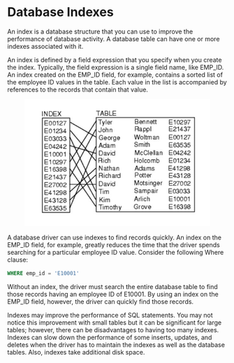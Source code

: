 # Database Indexes

An index is a database structure that you can use to improve the performance of database activity. A database table can have one or more indexes associated with it.

An index is defined by a field expression that you specify when you create the index. Typically, the field expression is a single field name, like EMP\_ID. An index created on the EMP\_ID field, for example, contains a sorted list of the employee ID values in the table. Each value in the list is accompanied by references to the records that contain that value.

<figure><img src="../.gitbook/assets/image (4) (1) (1) (1) (1).png" alt=""><figcaption></figcaption></figure>

A database driver can use indexes to find records quickly. An index on the EMP\_ID field, for example, greatly reduces the time that the driver spends searching for a particular employee ID value. Consider the following Where clause:

```sql
WHERE emp_id = 'E10001'
```

Without an index, the driver must search the entire database table to find those records having an employee ID of E10001. By using an index on the EMP\_ID field, however, the driver can quickly find those records.

Indexes may improve the performance of SQL statements. You may not notice this improvement with small tables but it can be significant for large tables; however, there can be disadvantages to having too many indexes. Indexes can slow down the performance of some inserts, updates, and deletes when the driver has to maintain the indexes as well as the database tables. Also, indexes take additional disk space.
